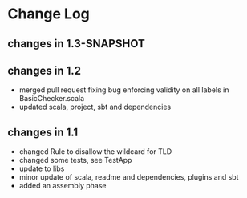 Change Log
==========

## changes in 1.3-SNAPSHOT



## changes in 1.2

* merged pull request fixing bug enforcing validity on all labels in BasicChecker.scala 
* updated scala, project, sbt and dependencies

## changes in 1.1

* changed Rule to disallow the wildcard for TLD
* changed some tests, see TestApp
* update to libs
* minor update of scala, readme and dependencies, plugins and sbt
* added an assembly phase